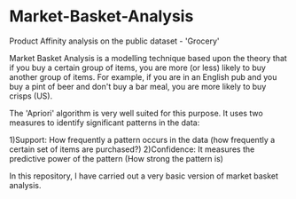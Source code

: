 # Market-Basket-Analysis
Product Affinity analysis on the public dataset - 'Grocery'

Market Basket Analysis is a modelling technique based upon the theory that if you buy a certain group of items, you are more (or less) likely to buy another group of items. For example, if you are in an English pub and you buy a pint of beer and don't buy a bar meal, you are more likely to buy crisps (US).

The 'Apriori' algorithm is very well suited for this purpose. It uses two measures to identify significant patterns in the data:

1)Support: How frequently a pattern occurs in the data (how frequently a certain set of items are purchased?)
2)Confidence: It measures the predictive power of the pattern (How strong the pattern is)

In this repository, I have carried out a very basic version of market basket analysis.
